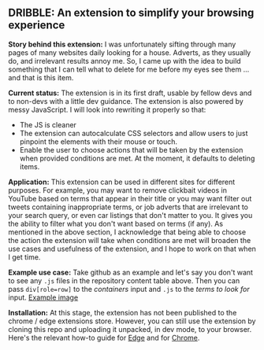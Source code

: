 ## DRIBBLE: An extension to simplify your browsing experience

**Story behind this extension:** I was unfortunately sifting through many pages of many websites daily looking for a house. Adverts, as they usually do, and irrelevant results annoy me. So, I came up with the idea to build something that I can tell what to delete for me before my eyes see them ... and that is this item.

**Current status:** The extension is in its first draft, usable by fellow devs and to non-devs with a little dev guidance. The extension is also powered by messy JavaScript. I will look into rewriting it properly so that:
- The JS is cleaner
- The extension can autocalculate CSS selectors and allow users to just pinpoint the elements with their mouse or touch.
- Enable the user to choose actions that will be taken by the extension when provided conditions are met. At the moment, it defaults to deleting items.

**Application:** This extension can be used in different sites for different purposes. For example, you may want to remove clickbait videos in YouTube based on terms that appear in their title or you may want filter out tweets containing inappropriate terms, or job adverts that are irrelevant to your search query, or even car listings that don't matter to you. It gives you the ability to filter what you don't want based on terms (if any). As mentioned in the above section, I acknowledge that being able to choose the action the extension will take when conditions are met will broaden the use cases and usefulness of the extension, and I hope to work on that when I get time.

**Example use case:** Take github as an example and let's say you don't want to see any `.js` files in the repository content table above. Then you can pass `div[role=row]` to the _containers_ input and `.js` to the _terms to look for_ input. [Example image](./example.png)

**Installation:** At this stage, the extension has not been published to the chrome / edge extensions store. However, you can still use the extension by cloning this repo and uploading it unpacked, in dev mode, to your browser. Here's the relevant how-to guide for [Edge](https://learn.microsoft.com/en-us/microsoft-edge/extensions-chromium/getting-started/extension-sideloading) and for [Chrome](https://developer.chrome.com/docs/extensions/mv3/getstarted/development-basics/#load-unpacked). 